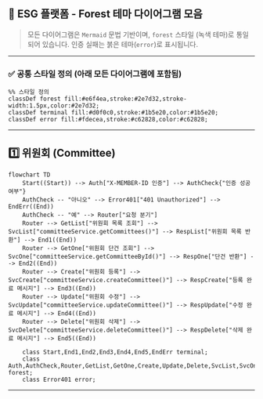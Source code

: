 ## 🌿 ESG 플랫폼 - Forest 테마 다이어그램 모음

> 모든 다이어그램은 `Mermaid` 문법 기반이며, `forest` 스타일 (녹색 테마)로 통일되어 있습니다. 인증 실패는 붉은 테마(`error`)로 표시됩니다.

---

### ✅ 공통 스타일 정의 (아래 모든 다이어그램에 포함됨)

```mermaid
%% 스타일 정의
classDef forest fill:#e6f4ea,stroke:#2e7d32,stroke-width:1.5px,color:#2e7d32;
classDef terminal fill:#d0f0c0,stroke:#1b5e20,color:#1b5e20;
classDef error fill:#fdecea,stroke:#c62828,color:#c62828;
```

---

## 1️⃣ 위원회 (Committee)

```mermaid
flowchart TD
    Start((Start)) --> Auth["X-MEMBER-ID 인증"] --> AuthCheck{"인증 성공 여부"}
    AuthCheck -- "아니오" --> Error401["401 Unauthorized"] --> EndErr((End))
    AuthCheck -- "예" --> Router["요청 분기"]
    Router --> GetList["위원회 목록 조회"] --> SvcList["committeeService.getCommittees()"] --> RespList["위원회 목록 반환"] --> End1((End))
    Router --> GetOne["위원회 단건 조회"] --> SvcOne["committeeService.getCommitteeById()"] --> RespOne["단건 반환"] --> End2((End))
    Router --> Create["위원회 등록"] --> SvcCreate["committeeService.createCommittee()"] --> RespCreate["등록 완료 메시지"] --> End3((End))
    Router --> Update["위원회 수정"] --> SvcUpdate["committeeService.updateCommittee()"] --> RespUpdate["수정 완료 메시지"] --> End4((End))
    Router --> Delete["위원회 삭제"] --> SvcDelete["committeeService.deleteCommittee()"] --> RespDelete["삭제 완료 메시지"] --> End5((End))

    class Start,End1,End2,End3,End4,End5,EndErr terminal;
    class Auth,AuthCheck,Router,GetList,GetOne,Create,Update,Delete,SvcList,SvcOne,SvcCreate,SvcUpdate,SvcDelete,RespList,RespOne,RespCreate,RespUpdate,RespDelete forest;
    class Error401 error;
```

---

